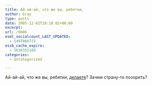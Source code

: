 ```yaml
---
title: Ай-ай-ай, что же вы, ребятки,
author: Gray
type: posts
date: 2005-12-02T20:18:02+00:00
excerpt:
url: /6606
esml_socialcount_LAST_UPDATED:
  - 1497066723
essb_cache_expire:
  - 1616351169
categories:
  - Uncategorized

---
```








Ай-ай-ай, что же вы, ребятки, <a href="http://www.searchenginejournal.com/index.php?p=2602" target="_blank">делаете</a>? Зачем страну-то позорить?